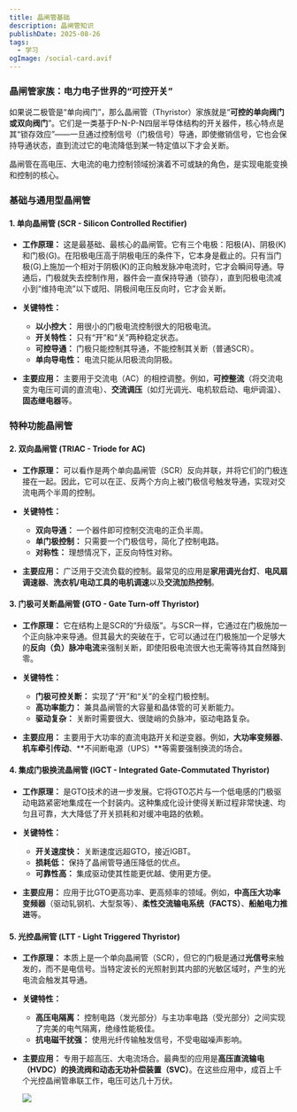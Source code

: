 ```yaml
---
title: 晶闸管基础
description: 晶闸管知识
publishDate: 2025-08-26
tags:
  - 学习
ogImage: /social-card.avif
---
```

### 晶闸管家族：电力电子世界的“可控开关”

如果说二极管是“单向阀门”，那么晶闸管（Thyristor）家族就是“**可控的单向阀门或双向阀门**”。它们是一类基于P-N-P-N四层半导体结构的开关器件，核心特点是其“锁存效应”——一旦通过控制信号（门极信号）导通，即使撤销信号，它也会保持导通状态，直到流过它的电流降低到某一特定值以下才会关断。

晶闸管在高电压、大电流的电力控制领域扮演着不可或缺的角色，是实现电能变换和控制的核心。

### 基础与通用型晶闸管

#### 1. 单向晶闸管 (SCR - Silicon Controlled Rectifier)

* **工作原理：** 这是最基础、最核心的晶闸管。它有三个电极：阳极(A)、阴极(K)和门极(G)。在阳极电压高于阴极电压的条件下，它本身是截止的。只有当门极(G)上施加一个相对于阴极(K)的正向触发脉冲电流时，它才会瞬间导通。导通后，门极就失去控制作用，器件会一直保持导通（锁存），直到阳极电流减小到“维持电流”以下或阳、阴极间电压反向时，它才会关断。
* **关键特性：**

  * **以小控大：** 用很小的门极电流控制很大的阳极电流。
  * **开关特性：** 只有“开”和“关”两种稳定状态。
  * **可控导通：** 门极只能控制其导通，不能控制其关断（普通SCR）。
  * **单向导电性：** 电流只能从阳极流向阴极。
* **主要应用：** 主要用于交流电（AC）的相控调整。例如，**可控整流**（将交流电变为电压可调的直流电）、**交流调压**（如灯光调光、电机软启动、电炉调温）、**固态继电器**等。

### 特种功能晶闸管

#### 2. 双向晶闸管 (TRIAC - Triode for AC)

* **工作原理：** 可以看作是两个单向晶闸管（SCR）反向并联，并将它们的门极连接在一起。因此，它可以在正、反两个方向上被门极信号触发导通，实现对交流电两个半周的控制。
* **关键特性：**

  * **双向导通：** 一个器件即可控制交流电的正负半周。
  * **单门极控制：** 只需要一个门极信号，简化了控制电路。
  * **对称性：** 理想情况下，正反向特性对称。
* **主要应用：** 广泛用于交流负载的控制。最常见的应用是**家用调光台灯**、**电风扇调速器**、**洗衣机/电动工具的电机调速**以及**交流加热控制**。

#### 3. 门极可关断晶闸管 (GTO - Gate Turn-off Thyristor)

* **工作原理：** 它在结构上是SCR的“升级版”。与SCR一样，它通过在门极施加一个正向脉冲来导通。但其最大的突破在于，它可以通过在门极施加一个足够大的**反向（负）脉冲电流**来强制关断，即使阳极电流很大也无需等待其自然降到零。
* **关键特性：**

  * **门极可控关断：** 实现了“开”和“关”的全程门极控制。
  * **高功率能力：** 兼具晶闸管的大容量和晶体管的可关断能力。
  * **驱动复杂：** 关断时需要很大、很陡峭的负脉冲，驱动电路复杂。
* **主要应用：** 主要用于大功率的直流电路开关和逆变器。例如，**大功率变频器**、**机车牵引传动**、**不间断电源（UPS）**等需要强制换流的场合。

#### 4. 集成门极换流晶闸管 (IGCT - Integrated Gate-Commutated Thyristor)

* **工作原理：** 是GTO技术的进一步发展。它将GTO芯片与一个低电感的门极驱动电路紧密地集成在一个封装内。这种集成化设计使得关断过程非常快速、均匀且可靠，大大降低了开关损耗和对缓冲电路的依赖。
* **关键特性：**

  * **开关速度快：** 关断速度远超GTO，接近IGBT。
  * **损耗低：** 保持了晶闸管导通压降低的优点。
  * **可靠性高：** 集成驱动使其性能更优越、使用更方便。
* **主要应用：** 应用于比GTO更高功率、更高频率的领域。例如，**中高压大功率变频器**（驱动轧钢机、大型泵等）、**柔性交流输电系统（FACTS）**、**船舶电力推进**等。

#### 5. 光控晶闸管 (LTT - Light Triggered Thyristor)

* **工作原理：** 本质上是一个单向晶闸管（SCR），但它的门极是通过**光信号**来触发的，而不是电信号。当特定波长的光照射到其内部的光敏区域时，产生的光电流会触发其导通。
* **关键特性：**

  * **高压电隔离：** 控制电路（发光部分）与主功率电路（受光部分）之间实现了完美的电气隔离，绝缘性能极佳。
  * **抗电磁干扰强：** 使用光纤传输触发信号，不受电磁噪声影响。
* **主要应用：** 专用于超高压、大电流场合。最典型的应用是**高压直流输电（HVDC）**的换流阀和**动态无功补偿装置（SVC）**。在这些应用中，成百上千个光控晶闸管串联工作，电压可达几十万伏。

  ![](/assets/images/img_20250826_133352.png)
